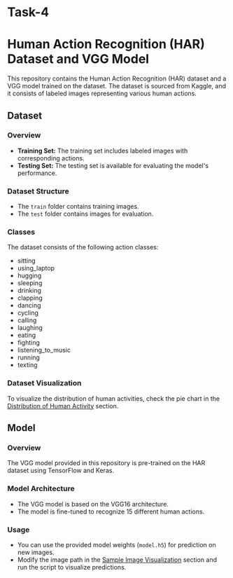 # Task-4
# Human Action Recognition (HAR) Dataset and VGG Model

This repository contains the Human Action Recognition (HAR) dataset and a VGG model trained on the dataset. The dataset is sourced from Kaggle, and it consists of labeled images representing various human actions.

## Dataset

### Overview
- **Training Set:** The training set includes labeled images with corresponding actions.
- **Testing Set:** The testing set is available for evaluating the model's performance.

### Dataset Structure
- The `train` folder contains training images.
- The `test` folder contains images for evaluation.

### Classes
The dataset consists of the following action classes:
- sitting
- using_laptop
- hugging
- sleeping
- drinking
- clapping
- dancing
- cycling
- calling
- laughing
- eating
- fighting
- listening_to_music
- running
- texting

### Dataset Visualization
To visualize the distribution of human activities, check the pie chart in the [Distribution of Human Activity](#dataset-visualization) section.

## Model

### Overview
The VGG model provided in this repository is pre-trained on the HAR dataset using TensorFlow and Keras.

### Model Architecture
- The VGG model is based on the VGG16 architecture.
- The model is fine-tuned to recognize 15 different human actions.

### Usage
- You can use the provided model weights (`model.h5`) for prediction on new images.
- Modify the image path in the [Sample Image Visualization](#sample-image-visualization) section and run the script to visualize predictions.
